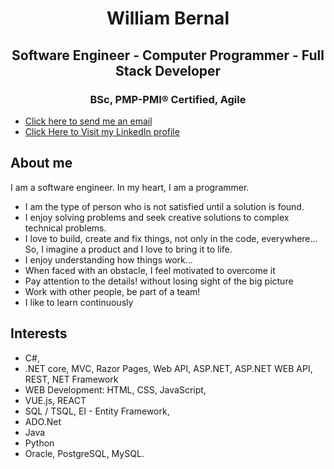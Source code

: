 <h1 align="center">William Bernal</h1>

<h2 align="center">Software Engineer - Computer Programmer - Full Stack Developer</h2>
<h3 align="center">BSc, PMP-PMI® Certified, Agile</h3>


- <a href="mailto:wjbernals@gmail.com?subject=Hi from your GitHub"> Click here to send me an email</a>      
- [Click Here to Visit my LinkedIn profile](https://www.linkedin.com/in/wbernal-it/ "visit my LinkedIn profile")


<h2>About me</h2>

I am a software engineer. In my heart, I am a programmer.


- I am the type of person who is not satisfied until a solution is found.
- I enjoy solving problems and seek creative solutions to complex technical problems.
- I love to build, create and fix things, not only in the code, everywhere... So, I imagine a product and I love to bring it to life.
- I enjoy understanding how things work...
- When faced with an obstacle, I feel motivated to overcome it
- Pay attention to the details! without losing sight of the big picture
- Work with other people, be part of a team!
- I like to learn continuously

<h2>Interests</h2>

- C#, 
- .NET core, MVC, Razor Pages, Web API, ASP.NET, ASP.NET WEB API, REST, NET Framework
- WEB Development: HTML, CSS, JavaScript, 
- VUE.js, REACT
- SQL / TSQL,  EI - Entity Framework,
- ADO.Net
- Java
- Python
- Oracle, PostgreSQL, MySQL.





